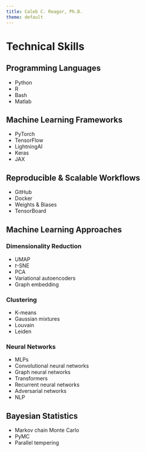 ```yaml
---
title: Caleb C. Reagor, Ph.D.
theme: default
---
```


# Technical Skills
## Programming Languages
- Python
- R
- Bash
- Matlab

## Machine Learning Frameworks
- PyTorch
- TensorFlow
- LightningAI
- Keras
- JAX

## Reproducible & Scalable Workflows
- GitHub
- Docker
- Weights & Biases
- TensorBoard

## Machine Learning Approaches
### Dimensionality Reduction
- UMAP
- *t*-SNE
- PCA
- Variational autoencoders
- Graph embedding

### Clustering
- K-means
- Gaussian mixtures
- Louvain
- Leiden

### Neural Networks
- MLPs
- Convolutional neural networks
- Graph neural networks
- Transformers
- Recurrent neural networks
- Adversarial networks
- NLP

## Bayesian Statistics
- Markov chain Monte Carlo
- PyMC
- Parallel tempering
